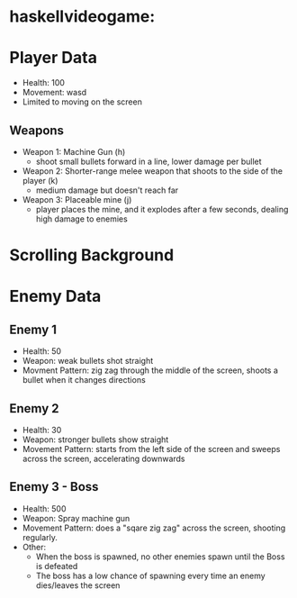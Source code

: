# haskellvideogame: 

# Player Data
- Health: 100
- Movement: wasd
- Limited to moving on the screen

## Weapons
- Weapon 1: Machine Gun (h)
  - shoot small bullets forward in a line, lower damage per bullet
- Weapon 2: Shorter-range melee weapon that shoots to the side of the player (k)
  - medium damage but doesn't reach far
- Weapon 3: Placeable mine (j)
  - player places the mine, and it explodes after a few seconds, dealing high damage to enemies

# Scrolling Background

# Enemy Data

## Enemy 1
- Health: 50
- Weapon: weak bullets shot straight
- Movment Pattern: zig zag through the middle of the screen, shoots a bullet when it changes directions

## Enemy 2
- Health: 30
- Weapon: stronger bullets show straight
- Movement Pattern: starts from the left side of the screen and sweeps across the screen, accelerating downwards

## Enemy 3 - Boss
- Health: 500
- Weapon: Spray machine gun
- Movement Pattern: does a "sqare zig zag" across the screen, shooting regularly. 
- Other: 
  - When the boss is spawned, no other enemies spawn until the Boss is defeated
  - The boss has a low chance of spawning every time an enemy dies/leaves the screen

